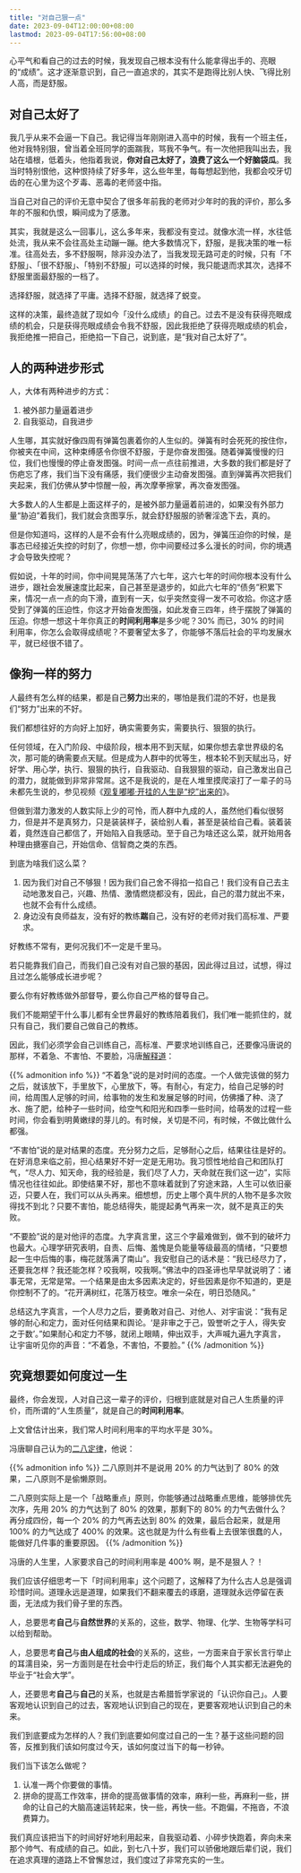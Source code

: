 ```yaml
---
title: "对自己狠一点"
date: 2023-09-04T12:00:00+08:00
lastmod: 2023-09-04T17:56:00+08:00
---
```


心平气和看自己的过去的时候，我发现自己根本没有什么能拿得出手的、亮眼的“成绩”。这才逐渐意识到，自己一直追求的，其实不是跑得比别人快、飞得比别人高，而是舒服。

<!--more-->

## 对自己太好了

我几乎从来不会逼一下自己。我记得当年刚刚进入高中的时候，我有一个班主任，他对我特别狠，曾当着全班同学的面踹我，骂我不争气。有一次他把我叫出去，我站在墙根，低着头，他指着我说，**你对自己太好了，浪费了这么一个好脑袋瓜**。我当时特别恨他，这种恨持续了好多年，这么些年里，每每想起到他，我都会咬牙切齿的在心里为这个歹毒、恶毒的老师竖中指。

当自己对自己的评价无意中契合了很多年前我的老师对少年时的我的评价，那么多年的不服和仇恨，瞬间成为了感激。

其实，我就是这么一回事儿，这么多年来，我都没有变过。就像水流一样，水往低处流，我从来不会往高处主动蹦一蹦。绝大多数情况下，舒服，是我决策的唯一标准。往高处去，多不舒服啊，除非没办法了，当我发现无路可走的时候，只有「不舒服」、「很不舒服」、「特别不舒服」可以选择的时候，我只能退而求其次，选择不舒服里面最舒服的一档了。

选择舒服，就选择了平庸。选择不舒服，就选择了蜕变。

这样的决策，最终造就了现如今「没什么成绩」的自己。过去不是没有获得亮眼成绩的机会，只是获得亮眼成绩会令我不舒服，因此我拒绝了获得亮眼成绩的机会，我拒绝推一把自己，拒绝掐一下自己，说到底，是“我对自己太好了”。

## 人的两种进步形式

人，大体有两种进步的方式：

1. 被外部力量逼着进步
2. 自我驱动，自我进步

人生哪，其实就好像四周有弹簧包裹着你的人生似的。弹簧有时会死死的按住你，你被夹在中间，这种束缚感令你很不舒服，于是你奋发图强。随着弹簧慢慢的归位，我们也慢慢的停止奋发图强。时间一点一点往前推进，大多数的我们都是好了伤疤忘了疼，我们当下没有痛感，我们便很少主动奋发图强。直到弹簧再次把我们夹起来，我们仿佛从梦中惊醒一般，再次摩拳擦掌，再次奋发图强。

大多数人的人生都是上面这样子的，是被外部力量逼着前进的，如果没有外部力量“胁迫”着我们，我们就会贪图享乐，就会舒舒服服的骄奢淫逸下去，真的。

但是你知道吗，这样的人是不会有什么亮眼成绩的，因为，弹簧压迫你的时候，是事态已经接近失控的时刻了，你想一想，你中间要经过多么漫长的时间，你的境遇才会导致失控呢？

假如说，十年的时间，你中间晃晃荡荡了六七年，这六七年的时间你根本没有什么进步，跟社会发展速度比起来，自己甚至是退步的，如此六七年的“债务”积累下来，情况一点一点的向下滑，直到有一天，似乎突然变得一发不可收拾。你这才感受到了弹簧的压迫性，你这才开始奋发图强，如此发奋三四年，终于摆脱了弹簧的压迫。你想一想这十年你真正的**时间利用率**是多少呢？30% 而已，30% 的时间利用率，你怎么会取得成绩呢？不要奢望太多了，你能够不落后社会的平均发展水平，就已经很不错了。

## 像狗一样的努力

人最终有怎么样的结果，都是自己**努力**出来的，哪怕是我们混的不好，也是我们“努力”出来的不好。

我们都想往好的方向好上加好，确实需要务实，需要执行、狠狠的执行。

任何领域，在入门阶段、中级阶段，根本用不到天赋，如果你想去拿世界级的名次，那可能的确需要点天赋。但是成为人群中的优等生，根本轮不到天赋出马，好好学、用心学，执行、狠狠的执行，自我驱动、自我狠狠的驱动，自己激发出自己的潜力，就能做到非常非常屌。这不是我说的，是在人堆里摸爬滚打了一辈子的马未都先生说的，参见视频《[观复嘟嘟·开挂的人生是“挖”出来的](https://youtu.be/404cDXMCeTg)》。

但做到潜力激发的人数实际上少的可怜，而人群中九成的人，虽然他们看似很努力，但是并不是真努力，只是装装样子，装给别人看，甚至是装给自己看。装着装着，竟然连自己都信了，开始陷入自我感动。至于自己为啥还这么菜，就开始用各种理由搪塞自己，开始信命、信智商之类的东西。

到底为啥我们这么菜？

1. 因为我们对自己不够狠！因为我们自己舍不得掐一掐自己！我们没有自己去主动地激发自己，兴趣、热情、激情燃烧都没有，因此，自己的潜力就出不来，也就不会有什么成绩。
2. 身边没有良师益友，没有好的教练**踹**自己，没有好的老师对我们高标准、严要求。

好教练不常有，更何况我们不一定是千里马。

若只能靠我们自己，而我们自己没有对自己狠的基因，因此得过且过，试想，得过且过怎么能够成长进步呢？

要么你有好教练做外部督导，要么你自己严格的督导自己。

我们不能期望干什么事儿都有全世界最好的教练陪着我们，我们唯一能抓住的，就只有自己，我们要自己做自己的教练。

因此，我们必须学会自己训练自己，高标准、严要求地训练自己，还要像冯唐说的那样，不着急、不害怕、不要脸，冯唐[解释道](https://mp.weixin.qq.com/s/wSiXH73nGHhE1blMyn7DQg)：

{{% admonition info %}}
“不着急”说的是对时间的态度。一个人做完该做的努力之后，就该放下，手里放下，心里放下，等。有耐心，有定力，给自己足够的时间，给周围人足够的时间，给事物的发生和发展足够的时间，仿佛播了种、浇了水、施了肥，给种子一些时间，给空气和阳光和四季一些时间，给萌发的过程一些时间，你会看到明黄嫩绿的芽儿的。有时候，关切是不问，有时候，不做比做什么都强。

“不害怕”说的是对结果的态度。充分努力之后，足够耐心之后，结果往往是好的。在好消息来临之前，担心结果好不好一定是无用功。我习惯性地给自己和团队打气，“尽人力、知天命，我的经验是，我们尽了人力，天命就在我们这一边”，实际情况也往往如此。即使结果不好，那也不意味着就到了穷途末路，人生可以依旧豪迈，只要人在，我们可以从头再来。细想想，历史上哪个真牛屄的人物不是多次败得找不到北？只要不害怕，能总结得失，能提起勇气再来一次，就不是真正的失败。

“不要脸”说的是对他评的态度。九字真言里，这三个字最难做到，做不到的破坏力也最大。心理学研究表明，自责、后悔、羞愧是负能量等级最高的情绪，“只要想起一生中后悔的事，梅花就落满了南山”。我安慰自己的话术是：“我已经尽力了，还要我怎样？我还能怎样？咬我啊，咬我啊。”佛法中的四圣谛也早早就说明了：诸事无常，无常是常。一个结果是由太多因素决定的，好些因素是你不知道的，更是你控制不了的。“花开满树红，花落万枝空。唯余一朵在，明日恐随风。”

总结这九字真言，一个人尽力之后，要勇敢对自己、对他人、对宇宙说：“我有足够的耐心和定力，面对任何结果和舆论。‘是非审之于己，毁誉听之于人，得失安之于数’。”如果耐心和定力不够，就闭上眼睛，伸出双手，大声喊九遍九字真言，让宇宙听见你的声音：“不着急，不害怕，不要脸。”
{{% /admonition %}}

## 究竟想要如何度过一生

最终，你会发现，人对自己这一辈子的评价，归根到底就是对自己人生质量的评价，而所谓的“人生质量”，就是自己的**时间利用率**。

上文曾估计出来，我们常人时间利用率的平均水平是 30%。

冯唐聊自己认为的[二八定律](https://youtu.be/ERcBr9y1qg4?t=3400)，他说：

{{% admonition info %}}
二八原则并不是说用 20% 的力气达到了 80% 的效果，二八原则不是偷懒原则。

二八原则实际上是一个「战略重点」原则，你能够通过战略重点思维，能够排优先次序，先用 20% 的力气达到了 80% 的效果，那剩下的 80% 的力气去做什么？再分成四份，每一个 20% 的力气再去达到 80% 的效果，最后合起来，就是用 100% 的力气达成了 400% 的效果。这也就是为什么有些看上去很笨很蠢的人，能做好几件事的重要原因。
{{% /admonition %}}

冯唐的人生里，人家要求自己的时间利用率是 400% 啊，是不是狠人？！

我们应该仔细思考一下「时间利用率」这个问题了，这解释了为什么古人总是强调珍惜时间。道理永远是道理，如果我们不翻来覆去的琢磨，道理就永远停留在表面，无法成为我们骨子里的东西。

人，总要思考**自己**与**自然世界**的关系的，这些，数学、物理、化学、生物等学科可以给到帮助。

人，总要思考**自己**与**由人组成的社会**的关系的，这些，一方面来自于家长言行举止的耳濡目染，另一方面则是在社会中行走后的矫正，我们每个人其实都无法避免的毕业于“社会大学”。

人，还要思考**自己**与**自己**的关系，也就是古希腊哲学家说的「认识你自己」。人要客观地认识到自己的过去，客观地认识到自己的现在，更要客观地认识到自己的未来。

我们到底要成为怎样的人？我们到底要如何度过自己的一生？基于这些问题的回答，反推到我们该如何度过今天，该如何度过当下的每一秒钟。

我们当下该怎么做呢？

1. 认准一两个你要做的事情。
2. 拼命的提高工作效率，拼命的提高做事情的效率，麻利一些，再麻利一些，拼命的让自己的大脑高速运转起来，快一些，再快一些。不跑偏，不拖沓，不浪费算力。

我们真应该把当下的时间好好地利用起来，自我驱动着、小碎步快跑着，奔向未来那个帅气、有成绩的自己。如此，到七八十岁，我们可以骄傲地跟后辈们说，我们在追求真理的道路上不曾懈怠过，我们度过了非常充实的一生。
